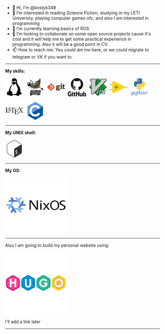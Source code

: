 


- 👋 Hi, I’m @kostyk348
- 👀 I’m interested in reading Science Fiction, studying in my LETI Univeristy, playing computer games ofc, and also I am interested in programming
- 🌱 I’m currently learning basics of ROS 
- 💞️ I’m looking to collaborate on some open source projects cause it's cool and it will help me to get some practical experience in programming. Also it will be a good point in CV.
- 📫 How to reach me: You could dm me here, or we could migrate to telegram or VK if you want to.

<!---
kostyk348/kostyk348 is a ✨ special ✨ repository because its `README.md` (this file) appears on your GitHub profile.
You can click the Preview link to take a look at your changes.
--->

--- 
**My skills:** <div>
  <img src="https://github.com/devicons/devicon/blob/master/icons/linux/linux-plain.svg" title="Linux" alt="Linux" width="60" height="60"/>&nbsp;
  <img src="https://github.com/devicons/devicon/blob/master/icons/gimp/gimp-original-wordmark.svg" title="Gimp" alt="Gimp" width="60" height="60"/>&nbsp;
  <img src="https://github.com/devicons/devicon/blob/master/icons/git/git-original-wordmark.svg" title="Git" alt="Git" width="60" height="60"/>&nbsp;
  <img src="https://github.com/devicons/devicon/blob/master/icons/github/github-original-wordmark.svg" title="Github" alt="Github" width="60" height="60"/>&nbsp;
  <img src="https://github.com/devicons/devicon/blob/master/icons/vim/vim-original.svg" title="Vim" alt="Vim" width="60" height="60"/>&nbsp;
  <img src="https://github.com/devicons/devicon/blob/master/icons/labview/labview-original.svg" title="Labview" alt="Labview " width="60" height="60"/>&nbsp;
  <img src="https://github.com/devicons/devicon/blob/master/icons/python/python-original-wordmark.svg"  title="Python" alt="Python" width="60" height="60"/>&nbsp;
  
  <img src="https://github.com/devicons/devicon/blob/master/icons/latex/latex-original.svg"  title="Latex" alt="Latex" width="60" height="60"/>&nbsp;
  <img src="https://github.com/devicons/devicon/blob/master/icons/c/c-original.svg"  title="C" alt="C" width="60" height="60"/>&nbsp;
  </div>

  ---
 **My UNIX shell:**
  <div>
  <img src="https://github.com/devicons/devicon/blob/master/icons/bash/bash-original.svg" title="bash" alt="bash" width="60" height="60"/>&nbsp;
  </div>
  
  ---
  
  **My OS:**
  
  <div>
  <img src="https://github.com/devicons/devicon/blob/master/icons/nixos/nixos-original-wordmark.svg" title="NixOS" **alt="NixOS" width="200" height="180"/>&nbsp;
  </div>

---
  
  Also I am going to build my personal website using:
  <div>
  <img src="https://github.com/devicons/devicon/blob/master/icons/hugo/hugo-original-wordmark.svg" title="HUGO" **alt="HUGO" width="200" height="200"/>&nbsp;
  </div>

I'll add a link later
  
  ---

